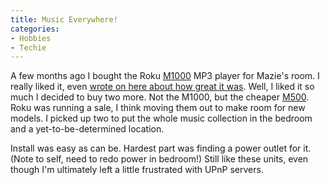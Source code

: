 ```yaml
---
title: Music Everywhere!
categories:
- Hobbies
- Techie
---
```


A few months ago I bought the Roku [M1000](http://www.rokulabs.com/products/soundbridge/models.php#M1000_model) MP3 player for Mazie's room. I really liked it, even [wrote on here about how great it was](/thingelstad/roku-m1000). Well, I liked it so much I decided to buy two more. Not the M1000, but the cheaper [M500](http://www.rokulabs.com/products/soundbridge/models.php#M500_model). Roku was running a sale, I think moving them out to make room for new models. I picked up two to put the whole music collection in the bedroom and a yet-to-be-determined location.

Install was easy as can be. Hardest part was finding a power outlet for it. (Note to self, need to redo power in bedroom!) Still like these units, even though I'm ultimately left a little frustrated with UPnP servers.
